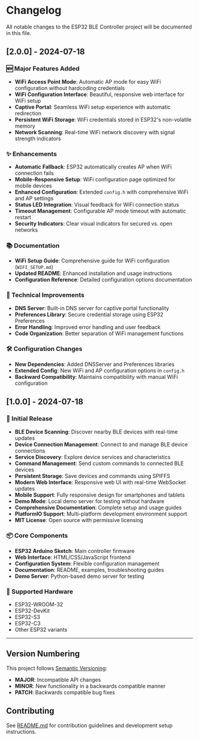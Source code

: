 # Changelog

All notable changes to the ESP32 BLE Controller project will be documented in this file.

## [2.0.0] - 2024-07-18

### 🆕 Major Features Added
- **WiFi Access Point Mode**: Automatic AP mode for easy WiFi configuration without hardcoding credentials
- **WiFi Configuration Interface**: Beautiful, responsive web interface for WiFi setup
- **Captive Portal**: Seamless WiFi setup experience with automatic redirection
- **Persistent WiFi Storage**: WiFi credentials stored in ESP32's non-volatile memory
- **Network Scanning**: Real-time WiFi network discovery with signal strength indicators

### ✨ Enhancements
- **Automatic Fallback**: ESP32 automatically creates AP when WiFi connection fails
- **Mobile-Responsive Setup**: WiFi configuration page optimized for mobile devices
- **Enhanced Configuration**: Extended `config.h` with comprehensive WiFi and AP settings
- **Status LED Integration**: Visual feedback for WiFi connection status
- **Timeout Management**: Configurable AP mode timeout with automatic restart
- **Security Indicators**: Clear visual indicators for secured vs. open networks

### 📚 Documentation
- **WiFi Setup Guide**: Comprehensive guide for WiFi configuration (`WIFI_SETUP.md`)
- **Updated README**: Enhanced installation and usage instructions
- **Configuration Reference**: Detailed configuration options documentation

### 🔧 Technical Improvements
- **DNS Server**: Built-in DNS server for captive portal functionality
- **Preferences Library**: Secure credential storage using ESP32 Preferences
- **Error Handling**: Improved error handling and user feedback
- **Code Organization**: Better separation of WiFi management functions

### 🛠️ Configuration Changes
- **New Dependencies**: Added DNSServer and Preferences libraries
- **Extended Config**: New WiFi and AP configuration options in `config.h`
- **Backward Compatibility**: Maintains compatibility with manual WiFi configuration

## [1.0.0] - 2024-07-18

### 🎉 Initial Release
- **BLE Device Scanning**: Discover nearby BLE devices with real-time updates
- **Device Connection Management**: Connect to and manage BLE device connections
- **Service Discovery**: Explore device services and characteristics
- **Command Management**: Send custom commands to connected BLE devices
- **Persistent Storage**: Save devices and commands using SPIFFS
- **Modern Web Interface**: Responsive web UI with real-time WebSocket updates
- **Mobile Support**: Fully responsive design for smartphones and tablets
- **Demo Mode**: Local demo server for testing without hardware
- **Comprehensive Documentation**: Complete setup and usage guides
- **PlatformIO Support**: Multi-platform development environment support
- **MIT License**: Open source with permissive licensing

### 📦 Core Components
- **ESP32 Arduino Sketch**: Main controller firmware
- **Web Interface**: HTML/CSS/JavaScript frontend
- **Configuration System**: Flexible configuration management
- **Documentation**: README, examples, troubleshooting guides
- **Demo Server**: Python-based demo server for testing

### 🔧 Supported Hardware
- ESP32-WROOM-32
- ESP32-DevKit
- ESP32-S3
- ESP32-C3
- Other ESP32 variants

---

## Version Numbering

This project follows [Semantic Versioning](https://semver.org/):
- **MAJOR**: Incompatible API changes
- **MINOR**: New functionality in a backwards compatible manner
- **PATCH**: Backwards compatible bug fixes

## Contributing

See [README.md](README.md) for contribution guidelines and development setup instructions.